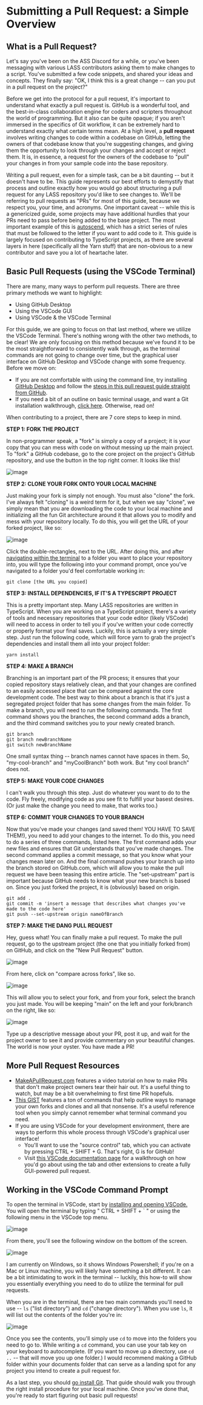 # Submitting a Pull Request: a Simple Overview

## What is a Pull Request?

Let's say you've been on the ASS Discord for a while, or you've been messaging with various LASS contributors asking them to make changes to a script. You've submitted a few code snippets, and shared your ideas and concepts. They finally say: "OK, I think this is a great change -- can you put in a pull request on the project?"

Before we get into the protocol for a pull request, it's important to understand what exactly a pull request is. GitHub is a wonderful tool, and the best-in-class collaboration engine for coders and scripters throughout the world of programming. But it also can be quite opaque; if you aren't immersed in the specifics of Git workflow, it can be extremely hard to understand exactly what certain terms mean. At a high level, a **pull request** involves writing changes to code within a codebase on GitHub, letting the owners of that codebase know that you're suggesting changes, and giving them the opportunity to look through your changes and accept or reject them. It is, in essence, a request for the owners of the codebase to "pull" your changes in from your sample code into the base repository.

Writing a pull request, even for a simple task, can be a bit daunting -- but it doesn't have to be. This guide represents our best efforts to demystify that process and outline exactly how you would go about structuring a pull request for any LASS repository you'd like to see changes to. We'll be referring to pull requests as "PRs" for most of this guide, because we respect you, your time, and acronyms. One important caveat -- while this is a genericized guide, some projects may have additional hurdles that your PRs need to pass before being added to the base project. The most important example of this is [autoscend](https://github.com/Loathing-Associates-Scripting-Society/autoscend/blob/master/docs/CONTRIBUTING.md), which has a strict series of rules that must be followed to the letter if you want to add code to it. This guide is largely focused on contributing to TypeScript projects, as there are several layers in here (specifically all the Yarn stuff) that are non-obvious to a new contributor and save you a lot of heartache later.

## Basic Pull Requests (using the VSCode Terminal)

There are many, many ways to perform pull requests. There are three primary methods we want to highlight:

- Using GitHub Desktop
- Using the VSCode GUI
- Using VSCode & the VSCode Terminal

For this guide, we are going to focus on that last method, where we utilize the VSCode Terminal. There's nothing wrong with the other two methods, to be clear! We are only focusing on this method because we've found it to be the most straightforward to consistently walk through, as the terminal commands are not going to change over time, but the graphical user interface on GitHub Desktop and VSCode change with some frequency. Before we move on:

- If you are not comfortable with using the command line, try installing [GitHub Desktop](https://desktop.github.com/) and follow the [steps in this pull request guide straight from GitHub](https://docs.github.com/en/desktop/contributing-and-collaborating-using-github-desktop/working-with-your-remote-repository-on-github-or-github-enterprise/creating-an-issue-or-pull-request).
- If you need a bit of an outline on basic terminal usage, and want a Git installation walkthrough, [click here](#commandPrompt). Otherwise, read on!

When contributing to a project, there are 7 core steps to keep in mind.

**STEP 1: FORK THE PROJECT**

In non-programmer speak, a "fork" is simply a copy of a project; it is your copy that you can mess with code on without messing up the main project. To "fork" a GitHub codebase, go to the core project on the project's GitHub repository, and use the button in the top right corner. It looks like this!

![image](https://user-images.githubusercontent.com/8014761/149850326-b00d5268-12e7-4b74-ae9d-4d738ef1edf4.png)

**STEP 2: CLONE YOUR FORK ONTO YOUR LOCAL MACHINE**

Just making your fork is simply not enough. You must also "clone" the fork. I've always felt "cloning" is a weird term for it, but when we say "clone", we simply mean that you are downloading the code to your local machine and initializing all the fun Git architecture around it that allows you to modify and mess with your repository locally. To do this, you will get the URL of your forked project, like so:

![image](https://user-images.githubusercontent.com/8014761/149842243-09ad81ea-ab94-43cb-8475-6bc1375da62f.png)

Click the double-rectangles, next to the URL. After doing this, and after [navigating within the terminal](#navigateTerminal) to a folder you want to place your repository into, you will type the following into your command prompt, once you've navigated to a folder you'd feel comfortable working in:

```
git clone [the URL you copied]
```

**STEP 3: INSTALL DEPENDENCIES, IF IT'S A TYPESCRIPT PROJECT**

This is a pretty important step. Many LASS repositories are written in TypeScript. When you are working on a TypeScript project, there's a variety of tools and necessary repositories that your code editor (likely VSCode) will need to access in order to tell you if you've written your code correctly or properly format your final saves. Luckily, this is actually a very simple step. Just run the following code, which will force yarn to grab the project's dependencies and install them all into your project folder:

```
yarn install
```

**STEP 4: MAKE A BRANCH**

Branching is an important part of the PR process; it ensures that your copied repository stays relatively clean, and that your changes are confined to an easily accessed place that can be compared against the core development code. The best way to think about a branch is that it's just a segregated project folder that has some changes from the main folder. To make a branch, you will need to run the following commands. The first command shows you the branches, the second command adds a branch, and the third command switches you to your newly created branch.

```
git branch
git branch newBranchName
git switch newBranchName
```

One small syntax thing -- branch names cannot have spaces in them. So, "my-cool-branch" and "myCoolBranch" both work. But "my cool branch" does not.

**STEP 5: MAKE YOUR CODE CHANGES**

I can't walk you through this step. Just do whatever you want to do to the code. Fly freely, modifying code as you see fit to fulfill your basest desires. (Or just make the change you need to make, that works too.)

**STEP 6: COMMIT YOUR CHANGES TO YOUR BRANCH**

Now that you've made your changes (and saved them! YOU HAVE TO SAVE THEM!), you need to add your changes to the internet. To do this, you need to do a series of three commands, listed here. The first command adds your new files and ensures that Git understands that you've made changes. The second command applies a commit message, so that you know what your changes mean later on. And the final command pushes your branch up into the branch stored on GitHub.com, which will allow you to make the pull request we have been teasing this entire article. The "set-upstream" part is important because GitHub needs to know what your new branch is based on. Since you just forked the project, it is (obviously) based on origin.

```
git add .
git commit -m 'insert a message that describes what changes you've made to the code here'
git push --set-upstream origin nameOfBranch
```

**STEP 7: MAKE THE DANG PULL REQUEST**

Hey, guess what! You can finally make a pull request. To make the pull request, go to the upstream project (the one that you initially forked from) on GitHub, and click on the "New Pull Request" button.

![image](https://user-images.githubusercontent.com/8014761/149842328-f97ee8de-9859-45b3-aa0f-ed31ac615ce0.png)

From here, click on "compare across forks", like so.

![image](https://user-images.githubusercontent.com/8014761/149842360-8bf116ef-bf0d-4d5a-a792-e49b4725510d.png)

This will allow you to select your fork, and from your fork, select the branch you just made. You will be keeping "main" on the left and your fork/branch on the right, like so:

![image](https://user-images.githubusercontent.com/8014761/151403876-7e31e14e-e00c-461e-8672-d0277c970d74.png)

Type up a descriptive message about your PR, post it up, and wait for the project owner to see it and provide commentary on your beautiful changes. The world is now your oyster. You have made a PR!

## More Pull Request Resources

- [MakeAPullRequest.com](https://makeapullrequest.com/) features a video tutorial on how to make PRs that don't make project owners tear their hair out. It's a useful thing to watch, but may be a bit overwhelming to first time PR hopefuls.
- [This GIST](https://gist.github.com/Chaser324/ce0505fbed06b947d962) features a ton of commands that help outline ways to manage your own forks and clones and all that nonsense. It's a useful reference tool when you simply cannot remember what terminal command you need.
- If you are using VSCode for your development environment, there are ways to perform this whole process through VSCode's graphical user interface!
  - You'll want to use the "source control" tab, which you can activate by pressing CTRL + SHIFT + G. That's right, G is for GitHub!
  - Visit [this VSCode documentation page](https://code.visualstudio.com/docs/editor/github) for a walkthrough on how you'd go about using the tab and other extensions to create a fully GUI-powered pull request.

## Working in the VSCode Command Prompt <a name="commandPrompt"></a>

To open the terminal in VSCode, start by [installing and opening VSCode.](https://code.visualstudio.com/download) You will open the terminal by typing " CTRL + SHIFT + ` " or using the following menu in the VSCode top menu.

![image](https://user-images.githubusercontent.com/8014761/150451917-26357b70-e5e8-419d-b549-9a73b8ff1270.png)

From there, you'll see the following window on the bottom of the screen.

![image](https://user-images.githubusercontent.com/8014761/150452450-8279bc9d-22de-4ec9-96de-396314635fb5.png)

I am currently on Windows, so it shows Windows Powershell; if you're on a Mac or Linux machine, you will likely have something a bit different. It can be a bit intimidating to work in the terminal -- luckily, this how-to will show you essentially everything you need to do to utilize the terminal for pull requests.

<a name="navigateTerminal"></a>When you are in the terminal, there are two main commands you'll need to use -- `ls` ("list directory") and `cd` ("change directory"). When you use `ls`, it will list out the contents of the folder you're in:

![image](https://user-images.githubusercontent.com/8014761/150453426-7273150a-1d5f-491b-96c7-b76654839e3d.png)

Once you see the contents, you'll simply use `cd` to move into the folders you need to go to. While writing a `cd` command, you can use your tab key on your keyboard to autocomplete. (If you want to move up a directory, use `cd ..` -- that will move you up one folder.) I would recommend making a GitHub folder within your documents folder that can serve as a landing spot for any project you intend to create a pull request for.

As a last step, you should [go install Git](https://github.com/git-guides/install-git). That guide should walk you through the right install procedure for your local machine. Once you've done that, you're ready to start figuring out basic pull requests!
